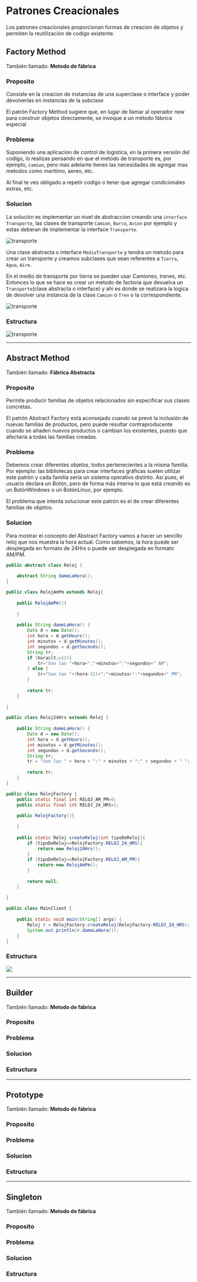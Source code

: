 # Patrones Creacionales

Los patrones creacionales proporcionan formas de creacion de objetos y permiten la reutilización de codigo existente.


## Factory Method
También llamado: **Metodo de fábrica**

### Proposito

Consiste en la creacion de instancias de una superclase o interface y poder devolverlas en instancias de la subclase

El patrón Factory Method sugiere que, en lugar de llamar al operador new para construir objetos directamente, se invoque a un método fábrica especial

### Problema

Suponiendo una aplicacion de control de logistica, en la primera versión del codigo, lo realizas pensando en que el metodo de transporte es, por ejemplo, `camion`, pero mas adelante tienes las necesidades de agregar mas metodos como maritimo, aereo, etc.

Al final te ves obligado a repetir codigo o tener que agregar condicionales extras, etc.


### Solucion

La solución es implementar un nivel de abstraccion creando una `interface Transporte`, las clases de transporte `Camion`, `Barco`, `Avion` por ejemplo y estas deberan de implementar la interface `Transporte`.

![transporte](../img/PatronCreacional/FactoryMethod/FactoryMethod1.png)

Una clase abstracta o interface `MedioTransporte` y tendra un metodo para crear un transporte y creamos subclases que sean referentes a `Tierra`, `Agua`, `Aire`. 

En el medio de transporte por tierra se pueden usar Camiones, trenes, etc.  
Entonces lo que se hace es crear un metodo de factoria que devuelva un `Transporte`(clase abstracta o interface) y ahi es donde se realizara la logica de devolver una instancia de la clase `Camion` o `Tren` o la correspondiente.

![transporte](../img/PatronCreacional/FactoryMethod/FactoryMethod2.png)


### Estructura

![transporte](../img/PatronCreacional/FactoryMethod/FactoryMethod3.png)


---
## Abstract Method
También llamado: **Fábrica Abstracta**

### Proposito

Permite producir familias de objetos relacionados sin especificar sus clases concretas.

El patrón Abstract Factory está aconsejado cuando se prevé la inclusión de nuevas familias de productos, pero puede resultar contraproducente cuando se añaden nuevos productos o cambian los existentes, puesto que afectaría a todas las familias creadas.

### Problema

Debemos crear diferentes objetos, todos pertenecientes a la misma familia. Por ejemplo: las bibliotecas para crear interfaces gráficas suelen utilizar este patrón y cada familia sería un sistema operativo distinto. Así pues, el usuario declara un Botón, pero de forma más interna lo que está creando es un BotónWindows o un BotónLinux, por ejemplo.

El problema que intenta solucionar este patrón es el de crear diferentes familias de objetos.

### Solucion

Para mostrar el concepto del Abstract Factory vamos a hacer un sencillo reloj que nos muestra la hora actual. Como sabemos, la hora puede ser desplegada en formato de 24Hrs o puede ser desplegada en formato AM/PM.

```Java
public abstract class Reloj {
 
    abstract String dameLaHora();
}

public class RelojAmPm extends Reloj{
 
    public RelojAmPm(){
 
    }
 
    public String dameLaHora() {
        Date d = new Date();
        int hora = d.getHours();
        int minutos = d.getMinutes();
        int segundos = d.getSeconds();
        String tr;
        if (hora&lt;=12){
            tr="Son las "+hora+":"+minutos+":"+segundos+" AM";
        } else {
            tr="Son las "+(hora-12)+":"+minutos+":"+segundos+" PM";
        }
 
        return tr;
    }
 
}

public class Reloj24Hrs extends Reloj {
 
    public String dameLaHora() {
        Date d = new Date();
        int hora = d.getHours();
        int minutos = d.getMinutes();
        int segundos = d.getSeconds();
        String tr;
        tr = "Son las " + hora + ":" + minutos + ":" + segundos + " ";
 
        return tr;
    }
}

public class RelojFactory {
    public static final int RELOJ_AM_PM=0;
    public static final int RELOJ_24_HRS=1;
 
    public RelojFactory(){
 
    }
 
    public static Reloj createReloj(int tipoDeReloj){
        if (tipoDeReloj==RelojFactory.RELOJ_24_HRS){
            return new Reloj24Hrs();
        }
        if (tipoDeReloj==RelojFactory.RELOJ_AM_PM){
            return new RelojAmPm();
        }
 
        return null;
    }
 
}

public class MainClient {
 
    public static void main(String[] args) {
        Reloj r = RelojFactory.createReloj(RelojFactory.RELOJ_24_HRS);
        System.out.println(r.dameLaHora());
    }
}
```

### Estructura

![](../img/PatronCreacional/AbstractMethod/AbstractMethod1.png)

---
## Builder
También llamado: **Metodo de fábrica**

### Proposito



### Problema



### Solucion



### Estructura

---
## Prototype
También llamado: **Metodo de fábrica**

### Proposito



### Problema



### Solucion



### Estructura

---
## Singleton
También llamado: **Metodo de fábrica**

### Proposito



### Problema



### Solucion



### Estructura